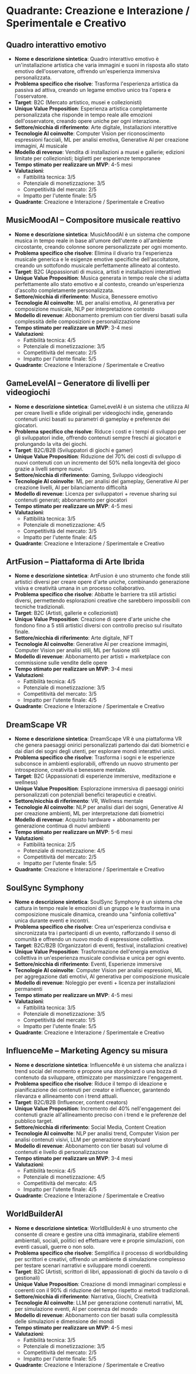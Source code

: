 # Quadrante: Creazione e Interazione / Sperimentale e Creativo

## Quadro interattivo emotivo

- **Nome e descrizione sintetica**: Quadro interattivo emotivo è un'installazione artistica che varia immagini e suoni in risposta allo stato emotivo dell'osservatore, offrendo un'esperienza immersiva personalizzata.
- **Problema specifico che risolve**: Trasforma l'esperienza artistica da passiva ad attiva, creando un legame emotivo unico tra l'opera e l'osservatore.
- **Target**: B2C (Mercato artistico, musei e collezionisti)
- **Unique Value Proposition**: Esperienza artistica completamente personalizzata che risponde in tempo reale alle emozioni dell'osservatore, creando opere uniche per ogni interazione.
- **Settore/nicchia di riferimento**: Arte digitale, Installazioni interattive
- **Tecnologie AI coinvolte**: Computer Vision per riconoscimento espressioni facciali, ML per analisi emotiva, Generative AI per creazione immagini, AI musicale
- **Modello di revenue**: Vendita di installazioni a musei e gallerie; edizioni limitate per collezionisti; biglietti per esperienze temporanee
- **Tempo stimato per realizzare un MVP**: 4-5 mesi
- **Valutazioni**:
  - Fattibilità tecnica: 3/5
  - Potenziale di monetizzazione: 3/5
  - Competitività del mercato: 2/5
  - Impatto per l'utente finale: 5/5
- **Quadrante**: Creazione e Interazione / Sperimentale e Creativo

## MusicMoodAI – Compositore musicale reattivo

- **Nome e descrizione sintetica**: MusicMoodAI è un sistema che compone musica in tempo reale in base all'umore dell'utente o all'ambiente circostante, creando colonne sonore personalizzate per ogni momento.
- **Problema specifico che risolve**: Elimina il divario tra l'esperienza musicale generica e le esigenze emotive specifiche dell'ascoltatore, creando un sottofondo musicale perfettamente allineato al contesto.
- **Target**: B2C (Appassionati di musica, artisti e installazioni interattive)
- **Unique Value Proposition**: Musica generata in tempo reale che si adatta perfettamente allo stato emotivo e al contesto, creando un'esperienza d'ascolto completamente personalizzata.
- **Settore/nicchia di riferimento**: Musica, Benessere emotivo
- **Tecnologie AI coinvolte**: ML per analisi emotiva, AI generativa per composizione musicale, NLP per interpretazione contesto
- **Modello di revenue**: Abbonamento premium con tier diversi basati sulla complessità delle composizioni e personalizzazione
- **Tempo stimato per realizzare un MVP**: 3-4 mesi
- **Valutazioni**:
  - Fattibilità tecnica: 4/5
  - Potenziale di monetizzazione: 3/5
  - Competitività del mercato: 2/5
  - Impatto per l'utente finale: 5/5
- **Quadrante**: Creazione e Interazione / Sperimentale e Creativo

## GameLevelAI – Generatore di livelli per videogiochi

- **Nome e descrizione sintetica**: GameLevelAI è un sistema che utilizza AI per creare livelli e sfide originali per videogiochi indie, generando contenuti unici basati su parametri di gameplay e preferenze dei giocatori.
- **Problema specifico che risolve**: Riduce i costi e i tempi di sviluppo per gli sviluppatori indie, offrendo contenuti sempre freschi ai giocatori e prolungando la vita dei giochi.
- **Target**: B2C/B2B (Sviluppatori di giochi e gamer)
- **Unique Value Proposition**: Riduzione del 70% dei costi di sviluppo di nuovi contenuti con un incremento del 50% nella longevità del gioco grazie a livelli sempre nuovi.
- **Settore/nicchia di riferimento**: Gaming, Sviluppo videogiochi
- **Tecnologie AI coinvolte**: ML per analisi del gameplay, Generative AI per creazione livelli, AI per bilanciamento difficoltà
- **Modello di revenue**: Licenza per sviluppatori + revenue sharing sui contenuti generati; abbonamento per giocatori
- **Tempo stimato per realizzare un MVP**: 4-5 mesi
- **Valutazioni**:
  - Fattibilità tecnica: 3/5
  - Potenziale di monetizzazione: 4/5
  - Competitività del mercato: 3/5
  - Impatto per l'utente finale: 4/5
- **Quadrante**: Creazione e Interazione / Sperimentale e Creativo

## ArtFusion – Piattaforma di Arte Ibrida

- **Nome e descrizione sintetica**: ArtFusion è uno strumento che fonde stili artistici diversi per creare opere d'arte uniche, combinando generazione visiva e creatività umana in un processo collaborativo.
- **Problema specifico che risolve**: Abbatte le barriere tra stili artistici diversi, permettendo esplorazioni creative che sarebbero impossibili con tecniche tradizionali.
- **Target**: B2C (Artisti, gallerie e collezionisti)
- **Unique Value Proposition**: Creazione di opere d'arte uniche che fondono fino a 5 stili artistici diversi con controllo preciso sul risultato finale.
- **Settore/nicchia di riferimento**: Arte digitale, NFT
- **Tecnologie AI coinvolte**: Generative AI per creazione immagini, Computer Vision per analisi stili, ML per fusione stili
- **Modello di revenue**: Abbonamento per artisti + marketplace con commissione sulle vendite delle opere
- **Tempo stimato per realizzare un MVP**: 3-4 mesi
- **Valutazioni**:
  - Fattibilità tecnica: 4/5
  - Potenziale di monetizzazione: 3/5
  - Competitività del mercato: 3/5
  - Impatto per l'utente finale: 4/5
- **Quadrante**: Creazione e Interazione / Sperimentale e Creativo

## DreamScape VR

- **Nome e descrizione sintetica**: DreamScape VR è una piattaforma VR che genera paesaggi onirici personalizzati partendo dai dati biometrici e dai diari dei sogni degli utenti, per esplorare mondi interattivi unici.
- **Problema specifico che risolve**: Trasforma i sogni e le esperienze subconsce in ambienti esplorabili, offrendo un nuovo strumento per introspezione, creatività e benessere mentale.
- **Target**: B2C (Appassionati di esperienze immersive, meditazione e wellness)
- **Unique Value Proposition**: Esplorazione immersiva di paesaggi onirici personalizzati con potenziali benefici terapeutici e creativi.
- **Settore/nicchia di riferimento**: VR, Wellness mentale
- **Tecnologie AI coinvolte**: NLP per analisi diari dei sogni, Generative AI per creazione ambienti, ML per interpretazione dati biometrici
- **Modello di revenue**: Acquisto hardware + abbonamento per generazione continua di nuovi ambienti
- **Tempo stimato per realizzare un MVP**: 5-6 mesi
- **Valutazioni**:
  - Fattibilità tecnica: 2/5
  - Potenziale di monetizzazione: 4/5
  - Competitività del mercato: 2/5
  - Impatto per l'utente finale: 5/5
- **Quadrante**: Creazione e Interazione / Sperimentale e Creativo

## SoulSync Symphony

- **Nome e descrizione sintetica**: SoulSync Symphony è un sistema che cattura in tempo reale le emozioni di un gruppo e le trasforma in una composizione musicale dinamica, creando una "sinfonia collettiva" unica durante eventi e incontri.
- **Problema specifico che risolve**: Crea un'esperienza condivisa e sincronizzata tra i partecipanti di un evento, rafforzando il senso di comunità e offrendo un nuovo modo di espressione collettiva.
- **Target**: B2C/B2B (Organizzatori di eventi, festival, installazioni creative)
- **Unique Value Proposition**: Trasformazione dell'energia emotiva collettiva in un'esperienza musicale condivisa e unica per ogni evento.
- **Settore/nicchia di riferimento**: Eventi, Esperienze immersive
- **Tecnologie AI coinvolte**: Computer Vision per analisi espressioni, ML per aggregazione dati emotivi, AI generativa per composizione musicale
- **Modello di revenue**: Noleggio per eventi + licenza per installazioni permanenti
- **Tempo stimato per realizzare un MVP**: 4-5 mesi
- **Valutazioni**:
  - Fattibilità tecnica: 3/5
  - Potenziale di monetizzazione: 3/5
  - Competitività del mercato: 1/5
  - Impatto per l'utente finale: 5/5
- **Quadrante**: Creazione e Interazione / Sperimentale e Creativo

## InfluenceMe – Marketing Agency su misura

- **Nome e descrizione sintetica**: InfluenceMe è un sistema che analizza i trend social del momento e propone una storyboard o una bozza di contenuto da sviluppare, ottimizzato per massimizzare l'engagement.
- **Problema specifico che risolve**: Riduce il tempo di ideazione e pianificazione dei contenuti per creator e influencer, garantendo rilevanza e allineamento con i trend attuali.
- **Target**: B2C/B2B (Influencer, content creators)
- **Unique Value Proposition**: Incremento del 40% nell'engagement dei contenuti grazie all'allineamento preciso con i trend e le preferenze del pubblico target.
- **Settore/nicchia di riferimento**: Social Media, Content Creation
- **Tecnologie AI coinvolte**: NLP per analisi trend, Computer Vision per analisi contenuti visivi, LLM per generazione storyboard
- **Modello di revenue**: Abbonamento con tier basati sul volume di contenuti e livello di personalizzazione
- **Tempo stimato per realizzare un MVP**: 3-4 mesi
- **Valutazioni**:
  - Fattibilità tecnica: 4/5
  - Potenziale di monetizzazione: 4/5
  - Competitività del mercato: 4/5
  - Impatto per l'utente finale: 4/5
- **Quadrante**: Creazione e Interazione / Sperimentale e Creativo

## WorldBuilderAI

- **Nome e descrizione sintetica**: WorldBuilderAI è uno strumento che consente di creare e gestire una città immaginaria, stabilire elementi ambientali, sociali, politici ed effettuare vere e proprie simulazioni, con eventi casuali, guerre o non solo.
- **Problema specifico che risolve**: Semplifica il processo di worldbuilding per scrittori e creativi, offrendo un ambiente di simulazione complesso per testare scenari narrativi e sviluppare mondi coerenti.
- **Target**: B2C (Artisti, scrittori di libri, appassionati di giochi da tavolo o di gestionali)
- **Unique Value Proposition**: Creazione di mondi immaginari complessi e coerenti con il 90% di riduzione del tempo rispetto ai metodi tradizionali.
- **Settore/nicchia di riferimento**: Narrativa, Giochi, Creatività
- **Tecnologie AI coinvolte**: LLM per generazione contenuti narrativi, ML per simulazione eventi, AI per coerenza del mondo
- **Modello di revenue**: Abbonamento con tier basati sulla complessità delle simulazioni e dimensione dei mondi
- **Tempo stimato per realizzare un MVP**: 4-5 mesi
- **Valutazioni**:
  - Fattibilità tecnica: 3/5
  - Potenziale di monetizzazione: 3/5
  - Competitività del mercato: 2/5
  - Impatto per l'utente finale: 5/5
- **Quadrante**: Creazione e Interazione / Sperimentale e Creativo
